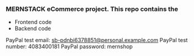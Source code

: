 ### MERNSTACK eCommerce project. This repo contains the
- Frontend code 
- Backend code


PayPal test email: sb-pdnbi6378851@personal.example.com
PayPal test number: 4083400181
PayPal password: mernshop
